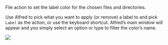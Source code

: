File action to set the label color for the chosen files and directories.

Use Alfred to pick what you want to apply (or remove) a label to and pick `Label` as the action, or use the keyboard shortcut. Alfred’s main window will appear and you simply select an option or type to filter the color’s name.

![](https://i.imgur.com/hCXjmBD.png)
